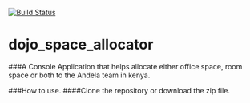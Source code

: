 [![Build Status](https://travis-ci.org/andela/wger_pygo.svg?branch=master)](https://travis-ci.org/andela/wger_pygo)

# dojo_space_allocator
###A Console Application that helps allocate either office space, room space or both to the Andela team in kenya.

###How to use.
####Clone the repository or download the zip file.
